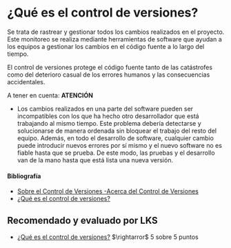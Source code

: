 # ¿Qué es el control de versiones?

Se trata de rastrear y gestionar todos los cambios realizados en el proyecto. Este monitoreo se realiza mediante herramientas de software que ayudan a los equipos a gestionar los cambios en el código fuente a lo largo del tiempo.

El control de versiones protege el código fuente tanto de las catástrofes como del deterioro casual de los errores humanos y las consecuencias accidentales.

A tener en cuenta: **ATENCIÓN**

- Los cambios realizados en una parte del software pueden ser incompatibles con los que ha hecho otro desarrollador que está trabajando al mismo tiempo. Este problema debería detectarse y solucionarse de manera ordenada sin bloquear el trabajo del resto del equipo. Además, en todo el desarrollo de software, cualquier cambio puede introducir nuevos errores por sí mismo y el nuevo software no es fiable hasta que se prueba. De este modo, las pruebas y el desarrollo van de la mano hasta que está lista una nueva versión.

#### Bibliografía


- [Sobre el Control de Versiones -Acerca del Control de Versiones](https://git-scm.com/book/es/v2/Inicio---Sobre-el-Control-de-Versiones-Acerca-del-Control-de-Versiones)
- [¿Qué es el control de versiones?](https://unity.com/es/solutions/what-is-version-control)

## Recomendado y evaluado por LKS

- [¿Qué es el control de versiones?](https://www.atlassian.com/es/git/tutorials/what-is-version-control) $\rightarror$ 5 sobre 5 puntos
